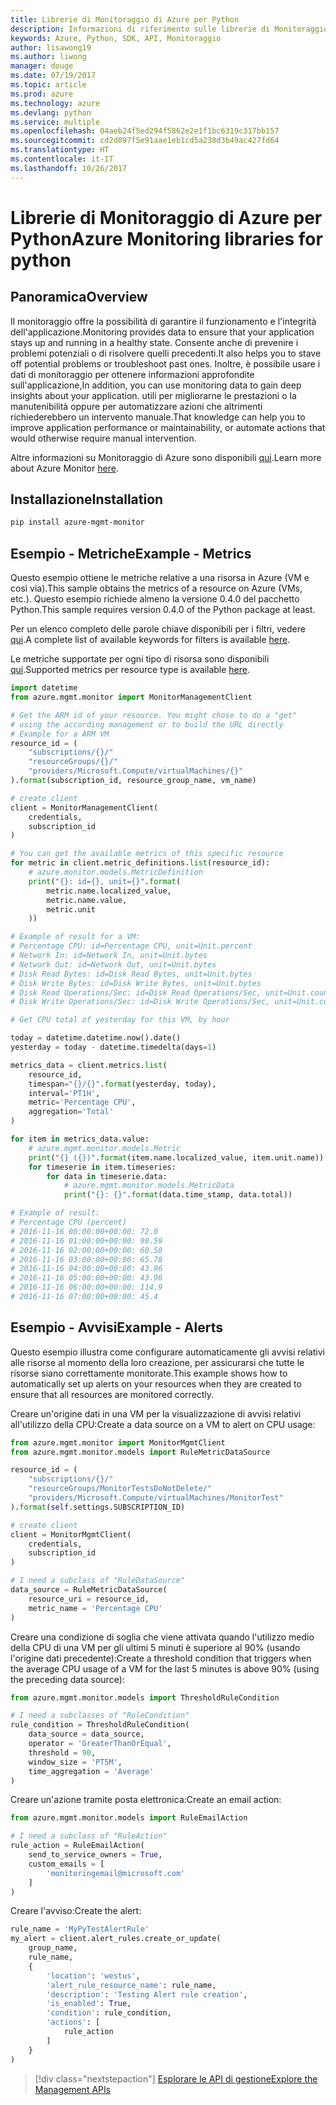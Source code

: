 ```yaml
---
title: Librerie di Monitoraggio di Azure per Python
description: Informazioni di riferimento sulle librerie di Monitoraggio di Azure per Python
keywords: Azure, Python, SDK, API, Monitoraggio
author: lisawong19
ms.author: liwong
manager: douge
ms.date: 07/19/2017
ms.topic: article
ms.prod: azure
ms.technology: azure
ms.devlang: python
ms.service: multiple
ms.openlocfilehash: 04aeb24f5ed294f5862e2e1f1bc6319c317bb157
ms.sourcegitcommit: cd2d097f5e91aae1eb1cd5a238d3b49ac427fd64
ms.translationtype: HT
ms.contentlocale: it-IT
ms.lasthandoff: 10/26/2017
---
```

# <a name="azure-monitoring-libraries-for-python"></a><span data-ttu-id="b162c-104">Librerie di Monitoraggio di Azure per Python</span><span class="sxs-lookup"><span data-stu-id="b162c-104">Azure Monitoring libraries for python</span></span>

## <a name="overview"></a><span data-ttu-id="b162c-105">Panoramica</span><span class="sxs-lookup"><span data-stu-id="b162c-105">Overview</span></span> 
<span data-ttu-id="b162c-106">Il monitoraggio offre la possibilità di garantire il funzionamento e l'integrità dell'applicazione.</span><span class="sxs-lookup"><span data-stu-id="b162c-106">Monitoring provides data to ensure that your application stays up and running in a healthy state.</span></span> <span data-ttu-id="b162c-107">Consente anche di prevenire i problemi potenziali o di risolvere quelli precedenti.</span><span class="sxs-lookup"><span data-stu-id="b162c-107">It also helps you to stave off potential problems or troubleshoot past ones.</span></span> <span data-ttu-id="b162c-108">Inoltre, è possibile usare i dati di monitoraggio per ottenere informazioni approfondite sull'applicazione,</span><span class="sxs-lookup"><span data-stu-id="b162c-108">In addition, you can use monitoring data to gain deep insights about your application.</span></span> <span data-ttu-id="b162c-109">utili per migliorarne le prestazioni o la manutenibilità oppure per automatizzare azioni che altrimenti richiederebbero un intervento manuale.</span><span class="sxs-lookup"><span data-stu-id="b162c-109">That knowledge can help you to improve application performance or maintainability, or automate actions that would otherwise require manual intervention.</span></span>

<span data-ttu-id="b162c-110">Altre informazioni su Monitoraggio di Azure sono disponibili [qui](https://docs.microsoft.com/azure/monitoring-and-diagnostics/monitoring-overview-azure-monitor).</span><span class="sxs-lookup"><span data-stu-id="b162c-110">Learn more about Azure Monitor [here](https://docs.microsoft.com/azure/monitoring-and-diagnostics/monitoring-overview-azure-monitor).</span></span> 

## <a name="installation"></a><span data-ttu-id="b162c-111">Installazione</span><span class="sxs-lookup"><span data-stu-id="b162c-111">Installation</span></span>
```bash
pip install azure-mgmt-monitor
```

## <a name="example---metrics"></a><span data-ttu-id="b162c-112">Esempio - Metriche</span><span class="sxs-lookup"><span data-stu-id="b162c-112">Example - Metrics</span></span>
<span data-ttu-id="b162c-113">Questo esempio ottiene le metriche relative a una risorsa in Azure (VM e così via).</span><span class="sxs-lookup"><span data-stu-id="b162c-113">This sample obtains the metrics of a resource on Azure (VMs, etc.).</span></span> <span data-ttu-id="b162c-114">Questo esempio richiede almeno la versione 0.4.0 del pacchetto Python.</span><span class="sxs-lookup"><span data-stu-id="b162c-114">This sample requires version 0.4.0 of the Python package at least.</span></span>

<span data-ttu-id="b162c-115">Per un elenco completo delle parole chiave disponibili per i filtri, vedere [qui](https://msdn.microsoft.com/library/azure/mt743622.aspx).</span><span class="sxs-lookup"><span data-stu-id="b162c-115">A complete list of available keywords for filters is available [here](https://msdn.microsoft.com/library/azure/mt743622.aspx).</span></span>

<span data-ttu-id="b162c-116">Le metriche supportate per ogni tipo di risorsa sono disponibili [qui](https://docs.microsoft.com/azure/monitoring-and-diagnostics/monitoring-supported-metrics).</span><span class="sxs-lookup"><span data-stu-id="b162c-116">Supported metrics per resource type is available [here](https://docs.microsoft.com/azure/monitoring-and-diagnostics/monitoring-supported-metrics).</span></span>

```python
import datetime
from azure.mgmt.monitor import MonitorManagementClient

# Get the ARM id of your resource. You might chose to do a "get"
# using the according management or to build the URL directly
# Example for a ARM VM
resource_id = (
    "subscriptions/{}/"
    "resourceGroups/{}/"
    "providers/Microsoft.Compute/virtualMachines/{}"
).format(subscription_id, resource_group_name, vm_name)

# create client
client = MonitorManagementClient(
    credentials,
    subscription_id
)

# You can get the available metrics of this specific resource
for metric in client.metric_definitions.list(resource_id):
    # azure.monitor.models.MetricDefinition
    print("{}: id={}, unit={}".format(
        metric.name.localized_value,
        metric.name.value,
        metric.unit
    ))

# Example of result for a VM:
# Percentage CPU: id=Percentage CPU, unit=Unit.percent
# Network In: id=Network In, unit=Unit.bytes
# Network Out: id=Network Out, unit=Unit.bytes
# Disk Read Bytes: id=Disk Read Bytes, unit=Unit.bytes
# Disk Write Bytes: id=Disk Write Bytes, unit=Unit.bytes
# Disk Read Operations/Sec: id=Disk Read Operations/Sec, unit=Unit.count_per_second
# Disk Write Operations/Sec: id=Disk Write Operations/Sec, unit=Unit.count_per_second

# Get CPU total of yesterday for this VM, by hour

today = datetime.datetime.now().date()
yesterday = today - datetime.timedelta(days=1)

metrics_data = client.metrics.list(
    resource_id,
    timespan="{}/{}".format(yesterday, today),
    interval='PT1H',
    metric='Percentage CPU',
    aggregation='Total'
)

for item in metrics_data.value:
    # azure.mgmt.monitor.models.Metric
    print("{} ({})".format(item.name.localized_value, item.unit.name))
    for timeserie in item.timeseries:
        for data in timeserie.data:
            # azure.mgmt.monitor.models.MetricData
            print("{}: {}".format(data.time_stamp, data.total))

# Example of result:
# Percentage CPU (percent)
# 2016-11-16 00:00:00+00:00: 72.0
# 2016-11-16 01:00:00+00:00: 90.59
# 2016-11-16 02:00:00+00:00: 60.58
# 2016-11-16 03:00:00+00:00: 65.78
# 2016-11-16 04:00:00+00:00: 43.96
# 2016-11-16 05:00:00+00:00: 43.96
# 2016-11-16 06:00:00+00:00: 114.9
# 2016-11-16 07:00:00+00:00: 45.4
```

## <a name="example---alerts"></a><span data-ttu-id="b162c-117">Esempio - Avvisi</span><span class="sxs-lookup"><span data-stu-id="b162c-117">Example - Alerts</span></span>
<span data-ttu-id="b162c-118">Questo esempio illustra come configurare automaticamente gli avvisi relativi alle risorse al momento della loro creazione, per assicurarsi che tutte le risorse siano correttamente monitorate.</span><span class="sxs-lookup"><span data-stu-id="b162c-118">This example shows how to automatically set up alerts on your resources when they are created to ensure that all resources are monitored correctly.</span></span>

<span data-ttu-id="b162c-119">Creare un'origine dati in una VM per la visualizzazione di avvisi relativi all'utilizzo della CPU:</span><span class="sxs-lookup"><span data-stu-id="b162c-119">Create a data source on a VM to alert on CPU usage:</span></span>
```python
from azure.mgmt.monitor import MonitorMgmtClient
from azure.mgmt.monitor.models import RuleMetricDataSource

resource_id = (
    "subscriptions/{}/"
    "resourceGroups/MonitorTestsDoNotDelete/"
    "providers/Microsoft.Compute/virtualMachines/MonitorTest"
).format(self.settings.SUBSCRIPTION_ID)

# create client
client = MonitorMgmtClient(
    credentials,
    subscription_id
)

# I need a subclass of "RuleDataSource"
data_source = RuleMetricDataSource(
    resource_uri = resource_id,
    metric_name = 'Percentage CPU'
)
```
<span data-ttu-id="b162c-120">Creare una condizione di soglia che viene attivata quando l'utilizzo medio della CPU di una VM per gli ultimi 5 minuti è superiore al 90% (usando l'origine dati precedente):</span><span class="sxs-lookup"><span data-stu-id="b162c-120">Create a threshold condition that triggers when the average CPU usage of a VM for the last 5 minutes is above 90% (using the preceding data source):</span></span>
```python
from azure.mgmt.monitor.models import ThresholdRuleCondition

# I need a subclasses of "RuleCondition"
rule_condition = ThresholdRuleCondition(
    data_source = data_source,
    operator = 'GreaterThanOrEqual',
    threshold = 90,
    window_size = 'PT5M',
    time_aggregation = 'Average'
)
```

<span data-ttu-id="b162c-121">Creare un'azione tramite posta elettronica:</span><span class="sxs-lookup"><span data-stu-id="b162c-121">Create an email action:</span></span>
```python
from azure.mgmt.monitor.models import RuleEmailAction

# I need a subclass of "RuleAction"
rule_action = RuleEmailAction(
    send_to_service_owners = True,
    custom_emails = [
        'monitoringemail@microsoft.com'
    ]
)
```

<span data-ttu-id="b162c-122">Creare l'avviso:</span><span class="sxs-lookup"><span data-stu-id="b162c-122">Create the alert:</span></span>
```python
rule_name = 'MyPyTestAlertRule'
my_alert = client.alert_rules.create_or_update(
    group_name,
    rule_name,
    {
        'location': 'westus',
        'alert_rule_resource_name': rule_name,
        'description': 'Testing Alert rule creation',
        'is_enabled': True,
        'condition': rule_condition,
        'actions': [
            rule_action
        ]
    }
)
```
> [!div class="nextstepaction"]
> [<span data-ttu-id="b162c-123">Esplorare le API di gestione</span><span class="sxs-lookup"><span data-stu-id="b162c-123">Explore the Management APIs</span></span>](/python/api/overview/azure/monitoring/managementlibrary)
